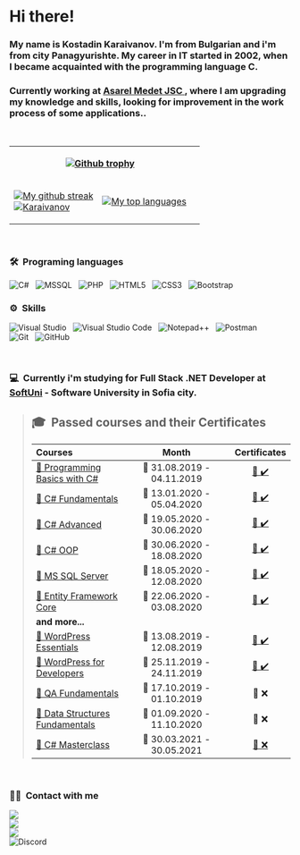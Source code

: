 # Hi there! 

### My name is Kostadin Karaivanov. I'm from Bulgarian and i'm from city Panagyurishte. My career in IT started in 2002, when I became acquainted with the programming language C. 
### Currently working at <a href="http://asarel.com/"> Asarel Medet JSC </a>,  where I am upgrading my knowledge and skills, looking for improvement in the work process of some applications.. 

</br>

<table style="border: 0px solid">
      <th scope="col" colspan="2">
      
[![Github trophy](https://github-profile-trophy.vercel.app/?username=kkaraivanov&row=1)](https://github.com/kkaraivanov/github-profile-trophy)
</th>
      <th></th>
    </tr>
    <tr>
      <td>

[![My github streak](https://github-readme-streak-stats.herokuapp.com/?user=kkaraivanov&theme=blue-green)](https://github.com/kkaraivanov/github-readme-streak-stats)\
[![Karaivanov](https://stars.medv.io/Naereen/badges.svg)](https://stars.medv.io/kkaraivanov/badges)
      </td>
      <td>
      
[![My top languages](https://github-readme-stats.vercel.app/api/top-langs/?username=kkaraivanov&theme=blue-green)](https://github.com/kkaraivanov/github-readme-stats)      
      </td>
    </tr>
</table>

</br>

### 🛠️ &nbsp;Programing languages
![C#](https://img.shields.io/badge/-C%23-239120?style=flat&logo=c-sharp&logoColor=white)&nbsp;&nbsp;
![MSSQL](https://img.shields.io/badge/MSSQL-CC2927?style=flat&logo=microsoft-sql-server&logoColor=white)&nbsp;&nbsp;
![PHP](https://img.shields.io/badge/PHP-5C2D91?style=flat&logo=php&logoColor=white)&nbsp;&nbsp;
![HTML5](https://img.shields.io/badge/HTML5-E34F26?style=flat&logo=html5&logoColor=white)&nbsp;&nbsp;
![CSS3](https://img.shields.io/badge/CSS-1572B6?&style=flat&logo=css3&logoColor=white)&nbsp;&nbsp;
![Bootstrap](https://img.shields.io/badge/Bootstrap-563D7C?style=flat&logo=bootstrap&logoColor=white)&nbsp;

### ⚙️ &nbsp;Skills
![Visual Studio](https://img.shields.io/badge/Visual%20Studio-5C2D91?style=flat&logo=visual-studio&logoColor=white)&nbsp;&nbsp;
![Visual Studio Code](https://img.shields.io/badge/Visual%20Studio%20Code-007ACC?style=flat&logo=visual-studio-code&logoColor=white)&nbsp;&nbsp;
![Notepad++](https://img.shields.io/badge/Notepad%2B%2B-90E59A?style=flat&logo=notepad%2B%2B&logoColor=black)&nbsp;&nbsp;
![Postman](https://img.shields.io/badge/Postman-FF6C37?style=flat&logo=postman&logoColor=white)&nbsp;&nbsp;\
![Git](https://img.shields.io/badge/Git-F05032?style=flat&logo=git&logoColor=white)&nbsp;&nbsp;
![GitHub](https://img.shields.io/badge/GitHub-181717?style=flat&logo=github&logoColor=white)&nbsp;&nbsp;

</br>

### 💻 &nbsp;Currently i'm studying for Full Stack .NET Developer at <a href="https://softuni.bg/">SoftUni</a> - Software University in Sofia city.

> ## 🎓 &nbsp;Passed courses and their Certificates
> |**Courses**|**Month**||**Certificates**|
> | :--- | :---: |-| :---: |
> |<a href="https://softuni.bg/trainings/2428/programming-basics-with-csharp-september-2019"> 📌 Programming Basics with C# </a>| 📆 31.08.2019 - 04.11.2019 | | <a href="https://softuni.bg/Certificates/Details/71543/e814e87f">📜&nbsp;✔️</a> |
> |<a href="https://softuni.bg/trainings/2606/csharp-oop-february-2020"> 📌 C# Fundamentals </a>| 📆 13.01.2020 - 05.04.2020 | |<a href="https://softuni.bg/Certificates/Details/79961/acf6c290">📜&nbsp;✔️</a> |
> |<a href="https://softuni.bg/trainings/2834/csharp-advanced-may-2020"> 📌 C# Advanced </a>| 📆 19.05.2020 - 30.06.2020 | |<a href="https://softuni.bg/Certificates/Details/83257/59ad335f">📜&nbsp;✔️</a> |
> |<a href="https://softuni.bg/trainings/2835/csharp-oop-june-2020"> 📌 C# OOP </a>| 📆 30.06.2020 - 18.08.2020 | |<a href="https://softuni.bg/Certificates/Details/86561/84342705">📜&nbsp;✔️</a> |
> |<a href="https://softuni.bg/trainings/2988/databases-basics-ms-sql-server-may-2020"> 📌 MS SQL Server </a>| 📆 18.05.2020 - 12.08.2020 | |<a href="https://softuni.bg/Certificates/Details/82762/1b76dbb9">📜&nbsp;✔️</a> |
> |<a href="https://softuni.bg/trainings/2843/entity-framework-core-june-2020"> 📌 Entity Framework Core </a>| 📆 22.06.2020 - 03.08.2020 | |<a href="https://softuni.bg/Certificates/Details/86535/525732fb">📜&nbsp;✔️</a> |
> | **and more...** |  ||  |
> |<a href="https://softuni.bg/trainings/2467/wordpress-essentials-august-2019" > 📌 WordPress Essentials </a>| 📆 13.08.2019 - 12.08.2019 ||<a href="https://softuni.bg/Certificates/Details/70803/a170661b">📜&nbsp;✔️</a> |
> |<a href="https://softuni.bg/trainings/2657/wordpress-for-developers-november-2019"> 📌 WordPress for Developers </a>| 📆 25.11.2019 - 24.11.2019 | | <a href="https://softuni.bg/Certificates/Details/75913/b896fe12">📜&nbsp;✔️</a> |
> |<a href="https://softuni.bg/trainings/2547/qa-fundamentals-october-2019"> 📌 QA Fundamentals </a>| 📆 17.10.2019 - 01.10.2019 | |📜&nbsp;❌</a> |
> |<a href="https://softuni.bg/trainings/3112/data-structures-fundamentals-with-csharp-september-2020"> 📌 Data Structures Fundamentals </a>| 📆 01.09.2020 - 11.10.2020 | |📜&nbsp;❌</a> |
> |<a href="https://softuni.bg/trainings/3341/csharp-masterclass-march-2021"> 📌 C# Masterclass </a>| 📆 30.03.2021 - 30.05.2021 | | <a href="">📜&nbsp;❌</a> |

</br>

### 🤝🏻  &nbsp;Contact with me

<a href="mailto:kostadin.karaivanov@outlok.com"><img src="https://img.shields.io/badge/-kostadin.karaivanov@outlok.com-EA4335?style=flat&logo=gmail&logoColor=white"/></a>\
<a href="https://www.linkedin.com/in/kostadin-karaivanov-8390061a5/"><img src="https://img.shields.io/badge/-Kostadin%20Karaivanov-0A66C2?style=flat&logo=linkedin&logoColor=white"/></a>\
<a href="https://www.facebook.com/profile.php?id=100000311415045"><img src="https://img.shields.io/badge/-Kostadin%20Karaivanov-1877F2?style=flat&logo=facebook&logoColor=white"/></a>\
![Discord](https://img.shields.io/badge/-kkaraivanov-7289DA?style=flat&logo=discord&logoColor=white)


<!--
**kkaraivanov/kkaraivanov** is a ✨ _special_ ✨ repository because its `README.md` (this file) appears on your GitHub profile.

Here are some ideas to get you started:

- 🔭 I’m currently working on ...
- 🌱 I’m currently learning ...
- 👯 I’m looking to collaborate on ...
- 🤔 I’m looking for help with ...
- 💬 Ask me about ...
- 📫 How to reach me: ...
- 😄 Pronouns: ...
- ⚡ Fun fact: ...
-->
